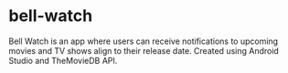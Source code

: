 # bell-watch
Bell Watch is an app where users can receive notifications to  upcoming movies and TV shows align to their release date. Created using Android Studio and TheMovieDB API.
